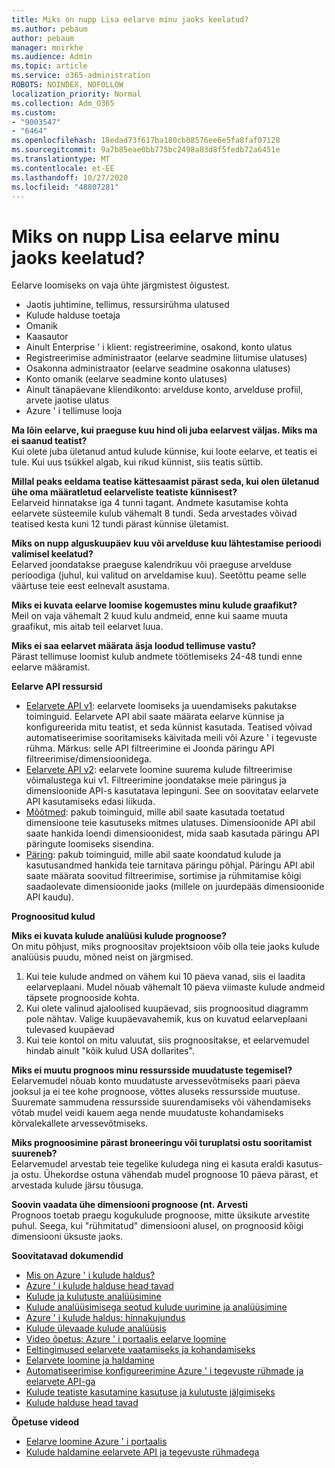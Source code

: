 ```yaml
---
title: Miks on nupp Lisa eelarve minu jaoks keelatud?
ms.author: pebaum
author: pebaum
manager: mnirkhe
ms.audience: Admin
ms.topic: article
ms.service: o365-administration
ROBOTS: NOINDEX, NOFOLLOW
localization_priority: Normal
ms.collection: Adm_O365
ms.custom:
- "9003547"
- "6464"
ms.openlocfilehash: 18edad73f617ba180cb08576ee6e5fa8faf07128
ms.sourcegitcommit: 9a7b85eae0bb775bc2498a83d8f5fedb72a6451e
ms.translationtype: MT
ms.contentlocale: et-EE
ms.lasthandoff: 10/27/2020
ms.locfileid: "48807281"
---
```

# <a name="why-is-the-add-budget-button-disabled-for-me"></a>Miks on nupp Lisa eelarve minu jaoks keelatud?

Eelarve loomiseks on vaja ühte järgmistest õigustest.

- Jaotis juhtimine, tellimus, ressursirühma ulatused
- Kulude halduse toetaja
- Omanik
- Kaasautor
- Ainult Enterprise ' i klient: registreerimine, osakond, konto ulatus
- Registreerimise administraator (eelarve seadmine liitumise ulatuses)
- Osakonna administraator (eelarve seadmine osakonna ulatuses)
- Konto omanik (eelarve seadmine konto ulatuses)
- Ainult tänapäevane kliendikonto: arvelduse konto, arvelduse profiil, arvete jaotise ulatus
- Azure ' i tellimuse looja

**Ma lõin eelarve, kui praeguse kuu hind oli juba eelarvest väljas. Miks ma ei saanud teatist?**  
Kui olete juba ületanud antud kulude künnise, kui loote eelarve, et teatis ei tule. Kui uus tsükkel algab, kui rikud künnist, siis teatis süttib.

**Millal peaks eeldama teatise kättesaamist pärast seda, kui olen ületanud ühe oma määratletud eelarveliste teatiste künnisest?**  
Eelarveid hinnatakse iga 4 tunni tagant. Andmete kasutamise kohta eelarvete süsteemile kulub vähemalt 8 tundi. Seda arvestades võivad teatised kesta kuni 12 tundi pärast künnise ületamist.

**Miks on nupp alguskuupäev kuu või arvelduse kuu lähtestamise perioodi valimisel keelatud?**  
Eelarved joondatakse praeguse kalendrikuu või praeguse arvelduse perioodiga (juhul, kui valitud on arveldamise kuu). Seetõttu peame selle väärtuse teie eest eelnevalt asustama.

**Miks ei kuvata eelarve loomise kogemustes minu kulude graafikut?**  
Meil on vaja vähemalt 2 kuud kulu andmeid, enne kui saame muuta graafikut, mis aitab teil eelarvet luua.

**Miks ei saa eelarvet määrata äsja loodud tellimuse vastu?**  
Pärast tellimuse loomist kulub andmete töötlemiseks 24-48 tundi enne eelarve määramist.

**Eelarve API ressursid**

- [Eelarvete API v1](https://docs.microsoft.com/rest/api/consumption/budgets?WT.mc_id=Portal-Microsoft_Azure_Support): eelarvete loomiseks ja uuendamiseks pakutakse toiminguid. Eelarvete API abil saate määrata eelarve künnise ja konfigureerida mitu teatist, et seda künnist kasutada. Teatised võivad automatiseerimise sooritamiseks käivitada meili või Azure ' i tegevuste rühma. Märkus: selle API filtreerimine ei Joonda päringu API filtreerimise/dimensioonidega.
- [Eelarvete API v2](https://github.com/Azure/azure-rest-api-specs/blob/master/specification/cost-management/resource-manager/Microsoft.CostManagement/preview/2019-04-01-preview/examples/CreateOrUpdateBudget.json): eelarvete loomine suurema kulude filtreerimise võimalustega kui v1. Filtreerimine joondatakse meie päringus ja dimensioonide API-s kasutatava lepinguni. See on soovitatav eelarvete API kasutamiseks edasi liikuda.
- [Mõõtmed](https://docs.microsoft.com/rest/api/cost-management/dimensions?WT.mc_id=Portal-Microsoft_Azure_Support): pakub toiminguid, mille abil saate kasutada toetatud dimensioone teie kasutuseks mitmes ulatuses. Dimensioonide API abil saate hankida loendi dimensioonidest, mida saab kasutada päringu API päringute loomiseks sisendina.
- [Päring](https://docs.microsoft.com/rest/api/cost-management/query?WT.mc_id=Portal-Microsoft_Azure_Support): pakub toiminguid, mille abil saate koondatud kulude ja kasutusandmed hankida teie tarnitava päringu põhjal. Päringu API abil saate määrata soovitud filtreerimise, sortimise ja rühmitamise kõigi saadaolevate dimensioonide jaoks (millele on juurdepääs dimensioonide API kaudu).

**Prognoositud kulud**

**Miks ei kuvata kulude analüüsi kulude prognoose?**  
On mitu põhjust, miks prognoositav projektsioon võib olla teie jaoks kulude analüüsis puudu, mõned neist on järgmised.

1. Kui teie kulude andmed on vähem kui 10 päeva vanad, siis ei laadita eelarveplaani. Mudel nõuab vähemalt 10 päeva viimaste kulude andmeid täpsete prognooside kohta.
2. Kui olete valinud ajaloolised kuupäevad, siis prognoositud diagramm pole nähtav. Valige kuupäevavahemik, kus on kuvatud eelarveplaani tulevased kuupäevad
3. Kui teie kontol on mitu valuutat, siis prognoositakse, et eelarvemudel hindab ainult "kõik kulud USA dollarites".

**Miks ei muutu prognoos minu ressursside muudatuste tegemisel?**  
Eelarvemudel nõuab konto muudatuste arvessevõtmiseks paari päeva jooksul ja ei tee kohe prognoose, võttes aluseks ressursside muutuse.  
Suuremate sammudena ressursside suurendamiseks või vähendamiseks võtab mudel veidi kauem aega nende muudatuste kohandamiseks kõrvalekallete arvessevõtmiseks.

**Miks prognoosimine pärast broneeringu või turuplatsi ostu sooritamist suureneb?**  
Eelarvemudel arvestab teie tegelike kuludega ning ei kasuta eraldi kasutus-ja ostu. Ühekordse ostuna vähendab mudel prognoose 10 päeva pärast, et arvestada kulude järsu tõusuga.

**Soovin vaadata ühe dimensiooni prognoose (nt. Arvesti**  
Prognoos toetab praegu kogukulude prognoose, mitte üksikute arvestite puhul. Seega, kui "rühmitatud" dimensiooni alusel, on prognoosid kõigi dimensiooni üksuste jaoks.

**Soovitatavad dokumendid**

- [Mis on Azure ' i kulude haldus?](https://docs.microsoft.com/azure/cost-management/overview-cost-mgt?WT.mc_id=Portal-Microsoft_Azure_Support)
- [Azure ' i kulude halduse head tavad](https://docs.microsoft.com/azure/cost-management/cost-mgt-best-practices?WT.mc_id=Portal-Microsoft_Azure_Support)
- [Kulude ja kulutuste analüüsimine](https://docs.microsoft.com/azure/cost-management/quick-acm-cost-analysis?WT.mc_id=Portal-Microsoft_Azure_Support)
- [Kulude analüüsimisega seotud kulude uurimine ja analüüsimine](https://docs.microsoft.com/azure/cost-management/quick-acm-cost-analysis?WT.mc_id=Portal-Microsoft_Azure_Support)
- [Azure ' i kulude haldus: hinnakujundus](https://azure.microsoft.com/services/cost-management/#pricing)
- [Kulude ülevaade kulude analüüsis](https://docs.microsoft.com/azure/cost-management-billing/costs/quick-acm-cost-analysis?WT.mc_id=Portal-Microsoft_Azure_Support#review-costs-in-cost-analysis)
- [Video õpetus: Azure ' i portaalis eelarve loomine](https://www.youtube.com/watch?v=ExIVG_Gr45A&t=4s)
- [Eeltingimused eelarvete vaatamiseks ja kohandamiseks](https://docs.microsoft.com/azure/cost-management-billing/costs/tutorial-acm-create-budgets?WT.mc_id=Portal-Microsoft_Azure_Support#prerequisites)
- [Eelarvete loomine ja haldamine](https://docs.microsoft.com/azure/cost-management-billing/costs/tutorial-acm-create-budgets?WT.mc_id=Portal-Microsoft_Azure_Support#create-a-budget-in-the-azure-portal)
- [Automatiseerimise konfigureerimine Azure ' i tegevuste rühmade ja eelarvete API-ga](https://docs.microsoft.com/azure/cost-management/tutorial-acm-create-budgets?WT.mc_id=Portal-Microsoft_Azure_Support#trigger-an-action-group)
- [Kulude teatiste kasutamine kasutuse ja kulutuste jälgimiseks](https://docs.microsoft.com/azure/cost-management/cost-mgt-alerts-monitor-usage-spending?WT.mc_id=Portal-Microsoft_Azure_Support)
- [Kulude halduse head tavad](https://docs.microsoft.com/azure/cost-management/cost-mgt-best-practices?WT.mc_id=Portal-Microsoft_Azure_Support)  

**Õpetuse videod**

- [Eelarve loomine Azure ' i portaalis](https://go.microsoft.com/fwlink/?linkid=2146761)
- [Kulude haldamine eelarvete API ja tegevuste rühmadega](https://go.microsoft.com/fwlink/?linkid=2147038)